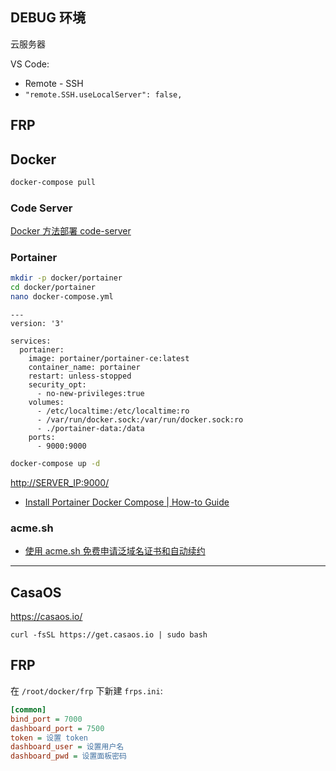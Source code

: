 ## DEBUG 环境

云服务器

VS Code:

- Remote - SSH
- `"remote.SSH.useLocalServer": false,`

## FRP

## Docker

```bash
docker-compose pull
```

### Code Server

[Docker 方法部署 code-server](https://wiki-power.com/Docker%E6%96%B9%E5%BC%8F%E8%BF%90%E8%A1%8Ccode-server)

### Portainer

```bash
mkdir -p docker/portainer
cd docker/portainer
nano docker-compose.yml
```

```docker
---
version: '3'

services:
  portainer:
    image: portainer/portainer-ce:latest
    container_name: portainer
    restart: unless-stopped
    security_opt:
      - no-new-privileges:true
    volumes:
      - /etc/localtime:/etc/localtime:ro
      - /var/run/docker.sock:/var/run/docker.sock:ro
      - ./portainer-data:/data
    ports:
      - 9000:9000
```

```bash
docker-compose up -d
```

<http://SERVER_IP:9000/>

- [Install Portainer Docker Compose | How-to Guide](https://bobcares.com/blog/install-portainer-docker-compose/)

### acme.sh

- [使用 acme.sh 免费申请泛域名证书和自动续约](https://blog.csdn.net/qwe134133987/article/details/128456550)

---

## CasaOS

https://casaos.io/

```
curl -fsSL https://get.casaos.io | sudo bash
```

## FRP

在 `/root/docker/frp` 下新建 `frps.ini`:

```ini title="frps.ini"
[common]
bind_port = 7000
dashboard_port = 7500
token = 设置 token
dashboard_user = 设置用户名
dashboard_pwd = 设置面板密码
```

